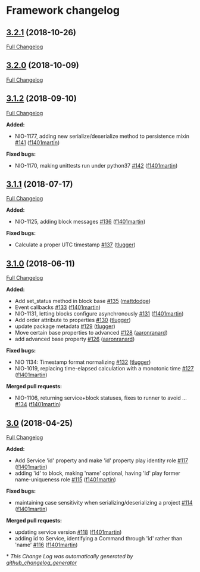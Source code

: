 # Framework changelog

## [3.2.1](https://github.com/niolabs/nio/tree/3.2.1) (2018-10-26)
[Full Changelog](https://github.com/niolabs/nio/compare/3.2.0...3.2.1)

## [3.2.0](https://github.com/niolabs/nio/tree/3.2.0) (2018-10-09)
[Full Changelog](https://github.com/niolabs/nio/compare/3.1.2...3.2.0)

## [3.1.2](https://github.com/niolabs/nio/tree/3.1.2) (2018-09-10)
[Full Changelog](https://github.com/niolabs/nio/compare/3.1.1...3.1.2)

**Added:**

- NIO-1177, adding new serialize/deserialize method to persistence mixin [\#141](https://github.com/niolabs/nio/pull/141) ([f1401martin](https://github.com/f1401martin))

**Fixed bugs:**

- NIO-1170, making unittests run under python37 [\#142](https://github.com/niolabs/nio/pull/142) ([f1401martin](https://github.com/f1401martin))

## [3.1.1](https://github.com/niolabs/nio/tree/3.1.1) (2018-07-17)
[Full Changelog](https://github.com/niolabs/nio/compare/3.1.0...3.1.1)

**Added:**

- NIO-1125, adding block messages [\#136](https://github.com/niolabs/nio/pull/136) ([f1401martin](https://github.com/f1401martin))

**Fixed bugs:**

- Calculate a proper UTC timestamp [\#137](https://github.com/niolabs/nio/pull/137) ([tlugger](https://github.com/tlugger))

## [3.1.0](https://github.com/niolabs/nio/tree/3.1.0) (2018-06-11)
[Full Changelog](https://github.com/niolabs/nio/compare/3.0...3.1.0)

**Added:**

- Add set\_status method in block base [\#135](https://github.com/niolabs/nio/pull/135) ([mattdodge](https://github.com/mattdodge))
- Event callbacks [\#133](https://github.com/niolabs/nio/pull/133) ([f1401martin](https://github.com/f1401martin))
- NIO-1131, letting blocks configure asynchronously [\#131](https://github.com/niolabs/nio/pull/131) ([f1401martin](https://github.com/f1401martin))
- Add order attribute to properties [\#130](https://github.com/niolabs/nio/pull/130) ([tlugger](https://github.com/tlugger))
- update package metadata [\#129](https://github.com/niolabs/nio/pull/129) ([tlugger](https://github.com/tlugger))
- Move certain base properties to advanced [\#128](https://github.com/niolabs/nio/pull/128) ([aaronranard](https://github.com/aaronranard))
- add advanced base property [\#126](https://github.com/niolabs/nio/pull/126) ([aaronranard](https://github.com/aaronranard))

**Fixed bugs:**

- NIO 1134: Timestamp format normalizing [\#132](https://github.com/niolabs/nio/pull/132) ([tlugger](https://github.com/tlugger))
- NIO-1019, replacing time-elapsed calculation with a monotonic time [\#127](https://github.com/niolabs/nio/pull/127) ([f1401martin](https://github.com/f1401martin))

**Merged pull requests:**

- NIO-1106, returning service+block statuses, fixes to runner to avoid … [\#134](https://github.com/niolabs/nio/pull/134) ([f1401martin](https://github.com/f1401martin))

## [3.0](https://github.com/niolabs/nio/tree/3.0) (2018-04-25)
[Full Changelog](https://github.com/niolabs/nio/compare/2.3.3...3.0)

**Added:**

- Add Service 'id' property and make 'id' property play identity role [\#117](https://github.com/niolabs/nio/pull/117) ([f1401martin](https://github.com/f1401martin))
- adding 'id' to block, making 'name' optional, having 'id' play former name-uniqueness role [\#115](https://github.com/niolabs/nio/pull/115) ([f1401martin](https://github.com/f1401martin))

**Fixed bugs:**

- maintaining case sensitivity when serializing/deserializing a project [\#114](https://github.com/niolabs/nio/pull/114) ([f1401martin](https://github.com/f1401martin))

**Merged pull requests:**

- updating service version [\#118](https://github.com/niolabs/nio/pull/118) ([f1401martin](https://github.com/f1401martin))
- adding id to Service, identifying a Command through 'id' rather than 'name' [\#116](https://github.com/niolabs/nio/pull/116) ([f1401martin](https://github.com/f1401martin))



\* *This Change Log was automatically generated by [github_changelog_generator](https://github.com/skywinder/Github-Changelog-Generator)*